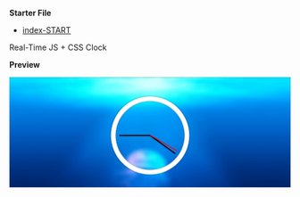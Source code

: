 **Starter File**
* [index-START](https://github.com/wesbos/JavaScript30/blob/master/02%20-%20JS%20and%20CSS%20Clock/index-START.html)

Real-Time JS + CSS Clock

**Preview**

![](img/preview.png?raw=true)
